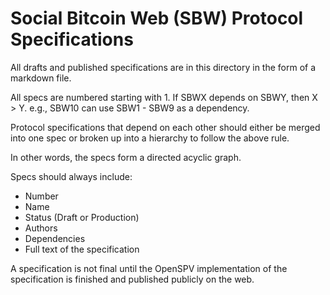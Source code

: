 Social Bitcoin Web (SBW) Protocol Specifications
================================================

All drafts and published specifications are in this directory in the form of a
markdown file.

All specs are numbered starting with 1. If SBWX depends on SBWY, then X > Y.
e.g., SBW10 can use SBW1 - SBW9 as a dependency.

Protocol specifications that depend on each other should either be merged into
one spec or broken up into a hierarchy to follow the above rule.

In other words, the specs form a directed acyclic graph.

Specs should always include:
- Number
- Name
- Status (Draft or Production)
- Authors
- Dependencies
- Full text of the specification

A specification is not final until the OpenSPV implementation of the
specification is finished and published publicly on the web.